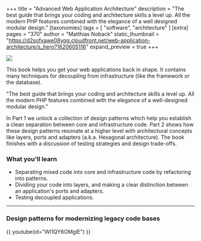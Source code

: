 +++
title = "Advanced Web Application Architecture"
description = "The best guide that brings your coding and architecture skills a level up. All the modern PHP features combined with the elegance of a well designed modular design."
[taxonomies]
tags = [ "software", "architecture" ]
[extra]
pages = "370"
author = "Matthias Noback"
static_thumbnail = "https://d2sofvawe08yqg.cloudfront.net/web-application-architecture/s_hero?1620605116"
expand_preview = true
+++

[![](https://d2sofvawe08yqg.cloudfront.net/web-application-architecture/s_hero?1620605116)](https://leanpub.com/web-application-architecture/)

This book helps you get your web applications back in shape. It contains many techniques for decoupling from
infrastructure (like the framework or the database).

"The best guide that brings your coding and architecture skills a level up. All the modern PHP features combined with the elegance of a well-designed modular design."

<!-- more -->

In Part 1 we unlock a collection of design patterns which help you establish a clean separation between core and
infrastructure code. Part 2 shows how these design patterns resonate at a higher level with architectural concepts like
layers, ports and adapters (a.k.a. Hexagonal architecture). The book finishes with a discussion of testing strategies and design trade-offs.

### What you'll learn

- Separating mixed code into core and infrastructure code by refactoring into patterns.
- Dividing your code into layers, and making a clear distinction between an application's ports and adapters.
- Testing decoupled applications.

---

### Design patterns for modernizing legacy code bases

{{ youtube(id="WI1QY6OMglE") }}
